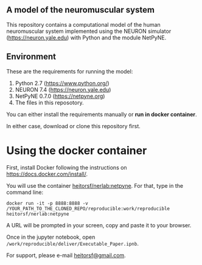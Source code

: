 ## A model of the neuromuscular system

This repository contains a computational model of the human neuromuscular system implemented using the NEURON simulator (https://neuron.yale.edu) with Python and the module NetPyNE.

## Environment

These are the requirements for running the model:
1. Python 2.7 (https://www.python.org/)
2. NEURON 7.4 (https://neuron.yale.edu)
3. NetPyNE 0.7.0 (https://netpyne.org)
4. The files in this reposotory.

You can either install the requirements manually or **run in docker container**.

In either case, download or clone this repository first.

# Using the docker container

First, install Docker following the instructions on https://docs.docker.com/install/.

You will use the container [heitorsf/nerlab:netpyne](https://hub.docker.com/r/heitorsf/nerlab). For that, type in the command line:

```
docker run -it -p 8888:8888 -v /YOUR_PATH_TO_THE_CLONED_REPO/reproducible:work/reproducible heitorsf/nerlab:netpyne
```
A URL will be prompted in your screen, copy and paste it to your browser.

Once in the jupyter notebook, open `/work/reproducible/deliver/Executable_Paper.ipnb`.


For support, please e-mail heitorsf@gmail.com.
